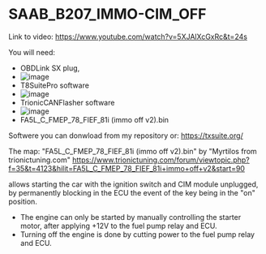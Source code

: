# SAAB_B207_IMMO-CIM_OFF

Link to video: https://www.youtube.com/watch?v=5XJAlXcGxRc&t=24s


You will need: 
- OBDLink SX plug,
- ![image](https://github.com/user-attachments/assets/897cbcb8-10af-4917-97d5-c468359ccdf2)
- T8SuitePro software
- ![image](https://github.com/user-attachments/assets/cb49ccd2-9a76-4bf5-98e2-c193b9be7bcc)
- TrionicCANFlasher software
- ![image](https://github.com/user-attachments/assets/7e7dc992-5769-4c96-978e-073c010dc1dc)
- FA5L_C_FMEP_78_FIEF_81i (immo off v2).bin

Softwere you can donwload from my repository or: https://txsuite.org/

The map: "FA5L_C_FMEP_78_FIEF_81i (immo off v2).bin" by "Myrtilos from trionictuning.com" https://www.trionictuning.com/forum/viewtopic.php?f=35&t=4123&hilit=FA5L_C_FMEP_78_FIEF_81i+immo+off+v2&start=90 

allows starting the car with the ignition switch and CIM module unplugged, by permanently blocking in the ECU the event of the key being in the "on" position. 

- The engine can only be started by manually controlling the starter motor, after applying +12V to the fuel pump relay and ECU. 
- Turning off the engine is done by cutting power to the fuel pump relay and ECU.
